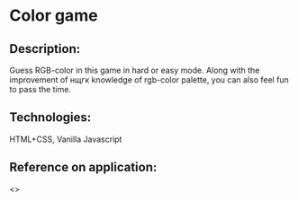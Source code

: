 # Color game

## Description:
Guess RGB-color in this game in hard or easy mode. Along with the improvement of нщгк knowledge of rgb-color palette, 
you can also feel fun to pass the time.

## Technologies:
HTML+CSS, Vanilla Javascript

## Reference on application:
<>
